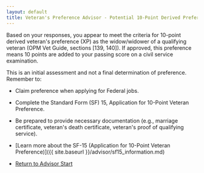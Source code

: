 ```yaml
---
layout: default
title: Veteran's Preference Advisor - Potential 10-Point Derived Preference (XP) - Widow/Widower
---
```


Based on your responses, you appear to meet the criteria for 10-point derived veteran's preference (XP) as the widow/widower of a qualifying veteran (OPM Vet Guide, sections [139, 140]). If approved, this preference means 10 points are added to your passing score on a civil service examination.

This is an initial assessment and not a final determination of preference. Remember to:
* Claim preference when applying for Federal jobs.
* Complete the Standard Form (SF) 15, Application for 10-Point Veteran Preference.
* Be prepared to provide necessary documentation (e.g., marriage certificate, veteran's death certificate, veteran's proof of qualifying service).

* [Learn more about the SF-15 (Application for 10-Point Veteran Preference)]({{ site.baseurl }}/advisor/sf15_information.md)
* [Return to Advisor Start](./start.md)
